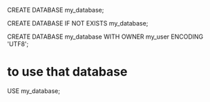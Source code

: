 CREATE DATABASE my_database;

CREATE DATABASE IF NOT EXISTS my_database;

CREATE DATABASE my_database WITH OWNER my_user ENCODING 'UTF8';


# to use that database
USE my_database;